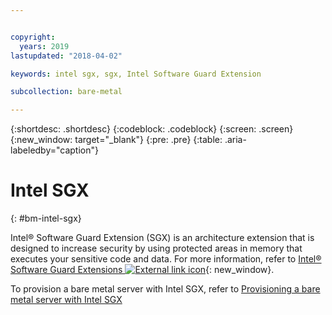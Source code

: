 ```yaml
---


copyright:
  years: 2019
lastupdated: "2018-04-02"

keywords: intel sgx, sgx, Intel Software Guard Extension

subcollection: bare-metal

---
```


{:shortdesc: .shortdesc}
{:codeblock: .codeblock}
{:screen: .screen}
{:new_window: target="_blank"}
{:pre: .pre}
{:table: .aria-labeledby="caption"}

# Intel SGX
{: #bm-intel-sgx}

Intel® Software Guard Extension (SGX) is an architecture extension that is designed to increase security by using protected areas in memory that executes your sensitive code and data. For more information, refer to [Intel® Software Guard Extensions ![External link icon](../icons/launch-glyph.svg "External link icon")](https://software.intel.com/en-us/sgx){: new_window}.

To provision a bare metal server with Intel SGX, refer to [Provisioning a bare metal server with Intel SGX](/docs/bare-metal?topic=bare-metal-bm-server-provision-sgx#bm-server-provision-sgx)
